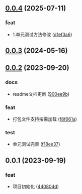 ## [0.0.4](https://github.com/yujinjin/utils/compare/v0.0.3...v0.0.4) (2025-07-11)


### feat

* 1.单元测试方法修改 ([d1ef3a6](https://github.com/yujinjin/utils/commit/d1ef3a61a4deaa8f73f6dddee698e72ec61d94d5))



## [0.0.3](https://github.com/yujinjin/utils/compare/v0.0.2...v0.0.3) (2024-05-16)




## [0.0.2](https://github.com/yujinjin/utils/compare/v0.0.1...v0.0.2) (2023-09-20)


### docs

* readme文档更新 ([900ee9b](https://github.com/yujinjin/utils/commit/900ee9bf52e8692fdb0198d6cb17618a7620f64b))

### feat

* 打包文件支持按需加载 ([f8f661a](https://github.com/yujinjin/utils/commit/f8f661a798e67fbe140f179288f8b67b19711aa8))

### test

* 单元测试完善 ([f18ee37](https://github.com/yujinjin/utils/commit/f18ee3701601df2bf9ba7ec9425b282250df97cc))



## 0.0.1 (2023-09-19)


### feat

* 项目初始化 ([440804d](https://github.com/yujinjin/utils/commit/440804df142b83b17003c87b0677ac8b8a3fe306))







